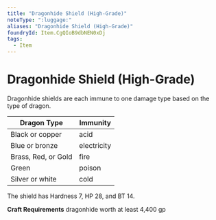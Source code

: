 ```yaml
---
title: "Dragonhide Shield (High-Grade)"
noteType: ":luggage:"
aliases: "Dragonhide Shield (High-Grade)"
foundryId: Item.CgQIoB9dbNEN0xDj
tags:
  - Item
---
```


# Dragonhide Shield (High-Grade)

Dragonhide shields are each immune to one damage type based on the type of dragon.

| Dragon Type | Immunity |
| --- | --- |
| Black or copper | acid |
| Blue or bronze | electricity |
| Brass, Red, or Gold | fire |
| Green | poison |
| Silver or white | cold |

The shield has Hardness 7, HP 28, and BT 14.

**Craft Requirements** dragonhide worth at least 4,400 gp
